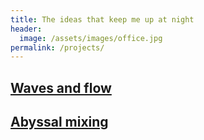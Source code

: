 ```yaml
---
title: The ideas that keep me up at night
header:
  image: /assets/images/office.jpg
permalink: /projects/
---
```


## [Waves and flow][]

## [Abyssal mixing][]

[Waves and flow]: https://glwagner.github.io/projects/wavesAndFlow
[Abyssal mixing]: https://glwagner.github.io/projects/abyssalMixing
